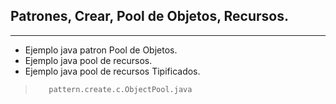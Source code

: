 ##  Patrones, Crear, Pool de Objetos, Recursos.
-----

* Ejemplo java patron Pool de Objetos.
* Ejemplo java pool de recursos.
* Ejemplo java pool de recursos Tipificados.

>        pattern.create.c.ObjectPool.java
>        